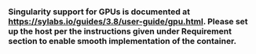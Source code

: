 ### Singularity support for GPUs is documented at https://sylabs.io/guides/3.8/user-guide/gpu.html. Please set up the host per the instructions given under Requirement section to enable smooth implementation of the container. 
